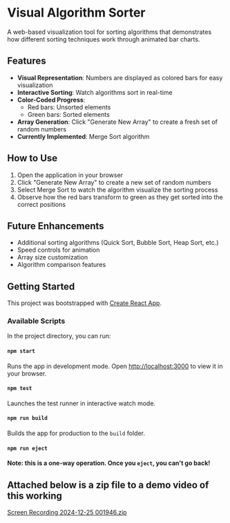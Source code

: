 # Visual Algorithm Sorter

A web-based visualization tool for sorting algorithms that demonstrates how different sorting techniques work through animated bar charts.

## Features

- **Visual Representation**: Numbers are displayed as colored bars for easy visualization
- **Interactive Sorting**: Watch algorithms sort in real-time
- **Color-Coded Progress**: 
  - Red bars: Unsorted elements
  - Green bars: Sorted elements
- **Array Generation**: Click "Generate New Array" to create a fresh set of random numbers
- **Currently Implemented**: Merge Sort algorithm

## How to Use

1. Open the application in your browser
2. Click "Generate New Array" to create a new set of random numbers
3. Select Merge Sort to watch the algorithm visualize the sorting process
4. Observe how the red bars transform to green as they get sorted into the correct positions

## Future Enhancements

- Additional sorting algorithms (Quick Sort, Bubble Sort, Heap Sort, etc.)
- Speed controls for animation
- Array size customization
- Algorithm comparison features

## Getting Started

This project was bootstrapped with [Create React App](https://github.com/facebook/create-react-app).

### Available Scripts

In the project directory, you can run:

#### `npm start`
Runs the app in development mode. Open [http://localhost:3000](http://localhost:3000) to view it in your browser.

#### `npm test`
Launches the test runner in interactive watch mode.

#### `npm run build`
Builds the app for production to the `build` folder.

#### `npm run eject`
**Note: this is a one-way operation. Once you `eject`, you can't go back!**

## Attached below is a zip file to a demo video of this working

[Screen Recording 2024-12-25 001946.zip](https://github.com/user-attachments/files/21797011/Screen.Recording.2024-12-25.001946.zip)





